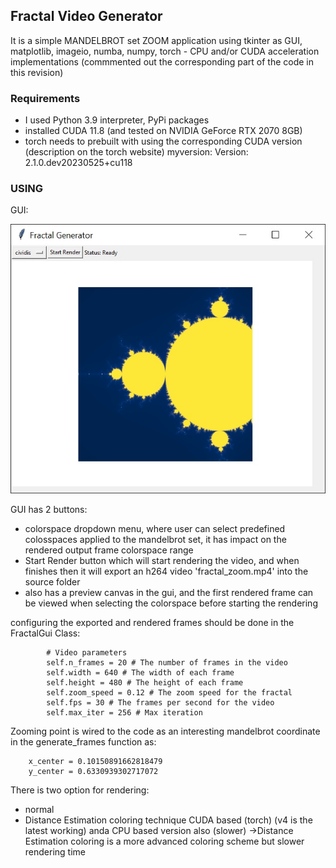 ## Fractal Video Generator

It is a simple MANDELBROT set ZOOM application using tkinter as GUI, matplotlib, imageio, numba, numpy, torch - CPU and/or CUDA acceleration implementations (commmented out the corresponding part of the code in this revision)

### Requirements
- I used Python 3.9 interpreter, PyPi packages
- installed CUDA 11.8 (and tested on NVIDIA GeForce RTX 2070 8GB)
- torch needs to prebuilt with using the corresponding CUDA version (description on the torch website) myversion: Version: 2.1.0.dev20230525+cu118

### USING

GUI:

<img src="GUI.jpg">

GUI has 2 buttons:
- colorspace dropdown menu, where user can select predefined colosspaces applied to the mandelbrot set, it has impact on the rendered output frame colorspace range
- Start Render button which will start rendering the video, and when finishes then it will export an h264 video 'fractal_zoom.mp4' into  the source folder
- also has a preview canvas in the gui, and the first rendered frame can be viewed when selecting the colorspace before starting the rendering

configuring the exported and rendered frames should be done in the FractalGui Class:
```
        # Video parameters
        self.n_frames = 20 # The number of frames in the video
        self.width = 640 # The width of each frame
        self.height = 480 # The height of each frame
        self.zoom_speed = 0.12 # The zoom speed for the fractal
        self.fps = 30 # The frames per second for the video
        self.max_iter = 256 # Max iteration
```

Zooming point is wired to the code as an interesting mandelbrot coordinate in the generate_frames function as:
```
    x_center = 0.10150891662818479
    y_center = 0.6330939302717072
```

There is two option for rendering:
- normal
- Distance Estimation coloring technique CUDA based (torch) (v4 is the latest working) anda CPU based version also (slower) ->Distance Estimation coloring is a more advanced coloring scheme but slower rendering time
